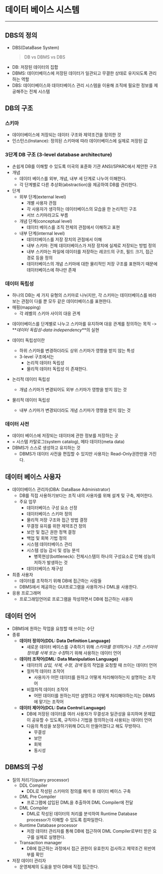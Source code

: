 # 데이터 베이스 시스템

---

## DBS의 정의

- DBS(DataBase System)
  > DB vs DBMS vs DBS
- DB: 저장된 데이터의 집합
- DBMS: 데이터베이스에 저장된 데이터가 일관되고 무결한 상태로 유지되도록 관리하는 역할
- DBS: 데이터베이스와 데이터베이스 관리 시스템을 이용해 조직에 필요한 정보를 제공해주는 전체 시스템

## DB의 구조

### 스키마

- 데이터베이스에 저장되는 데이터 구조와 제약조건을 정의한 것
- 인스턴스(Instance): 정의된 스키마에 따라 데이터베이스에 실제로 저장된 값

### 3단계 DB 구조 (3-level database architecture)

- 손쉽게 DB를 이해할 수 있도록 미국의 표쥰화 기관 ANSI/SPARC에서 제안한 구조
- 개념
  - 데이터 베이스를 외부, 개념, 내부 세 단계로 나누어 이해한다.
  - 각 단계별로 다른 추상화(abstraction)을 제공하여 DB를 관리한다.
- 단계
  - 외부 단계(external level)
    - 개별 사용자 관점
    - 각 사용자가 생각하는 데이터베이스의 모습을 한 논리적인 구조
    - 서브 스키마라고도 부름
  - 개념 단계(conceptual level)
    - 데이터 베이스를 조직 전체의 관점에서 이해하고 표현
  - 내부 단계(internal level)
    - 데이터베이스를 저장 장치의 관점에서 이해
    - 내부 스키마: 전체 데이터베이스가 저장 장치에 실제로 저장되는 방법 정의
    - 내부 스키마는 파일에 데이터를 저장하는 레코드의 구조, 필드 크기, 접근 경로 등을 정의
    - 데이터베이스의 개념 스키마에 대한 물리적인 저장 구조를 표현하기 때문에 데이터베이스에 하나만 존재

### 데이터 독립성

- 하나의 DB는 세 가지 유형의 스키마로 나뉘지만, 각 스키마는 데이터베이스를 바라보는 관점이 다를 뿐 모두 같은 데이터베이스를 표현한다.
- 매핑(mapping)
  - 각 레벨의 스키마 사이의 대응 관계

* 데이터베이스를 단계별로 나누고 스키마를 유지하며 대응 관계를 정의하는 목적 -> **_데이터 독립성-data independency_**의 실현

- 데이터 독립성이란
  - 하위 스키마를 변경하더라도 상위 스키마가 영향을 받지 않는 특성
  - 3-level 구조에서는
    - 논리적 데이터 독립성
    - 물리적 데이터 독립성
      이 존재한다.
- 논리적 데이터 독립성
  - 개념 스키마가 변경되어도 외부 스키마가 영향을 받지 않는 것

- 물리적 데이터 독립성
  - 내부 스키마가 변경되더라도 개념 스키마가 영향을 받지 않는 것

### 데이터 사전
- 데이터 베이스에 저장되는 데이터에 관한 정보를 저장하는 곳
- = 시스템 카탈로그(system catalog), 메타 데이터(meta data)
- DBMS가 스스로 생성하고 유지하는 것
  - DBMS가 데이터 사전을 편집할 수 있지만 사용자는 Read-Only권한만을 가진다.

## 데이터 베이스 사용자
- 데이터베이스 관리자(DBA: DataBase Administrator)
  - DB를 직접 사용하기보다는 조직 내의 사용자를 위해 설계 및 구축, 제어한다.
  - 주요 업무
    - 데이터베이스 구성 요소 선정
    - 데이터베이스 스키마 정의
    - 물리적 저장 구조와 접근 방법 결정
    - 무결정 유지를 위한 제약조건 정의
    - 보안 및 접근 권한 정책 결정
    - 백업 및 회복 기법 정의
    - 시스템 데이터베이스 관리
    - 시스템 성능 감시 및 성능 분석
      - 병목현상(bottleneck): 전체시스템이 하나의 구성요소로 인해 성능의 저하가 발생하는 것
    - 데이터베이스 재구성
- 최종 사용자
  - 데이터를 조작하기 위해 DB에 접근하는 사람들
  - DBMS에서 제공하는 GUI프로그램을 사용하거나 DML을 사용한다.
- 응용 프로그래머
  - 프로그래밍언어로 프로그램을 작성하면서 DB에 접근하는 사용자


## 데이터 언어
- DBMS에 원하는 작업을 요청할 때 쓰이는 수단
- 종류
  - **데이터 정의어(DDL: Data Definition Language)**
    - 새로운 데이터 베이스를 구축하기 위해 *스키마를 정의*하거나 *기존 스키마의 정의를 삭제 또는 수정*하기 위해 사용하는 데이터 언어
  - **데이터 조작어(DML: Data Manipulation Language)**
    - 데이터의 *삽입, 삭제, 수정, 검색* 등의 작업을 요청할 때 쓰이는 데이터 언어
    - 절차적 데이터 조작어
      - 사용자가 어떤 데이터를 원하고 어떻게 처리해야하는지 설명하는 조작어
    - 비절차적 데이터 조작어
      - 어떤 데이터를 원하는지만 설명하고 어떻게 처리해야하는지는 DBMS에 맡기는 조작어
  - **데이터 제어어(DCL: Data Control Language)**
    - DB에 저장된 데이터를 여러 사용자가 무결성과 일관성을 유지하며 문제없이 공유할 수 있도록, 규칙이나 기법을 정의하는데 사용되는 데이터 언어
    - 다음의 특성을 보장하기위해 DCL이 만들어졌다고 해도 무방하다.
      - 무결성
      - 보안
      - 회복
      - 동시성

## DBMS의 구성
- 질의 처리기(query processor)
  - DDL Compiler
    - DDL로 작성된 스키마의 정의를 해석 후 데이터 베이스 구축
  - DML Pre Compiler
    - 프로그램에 삽입된 DML을 추출하여 DML Compiler에 전달
  - DML Compiler
    - DML로 작성된 데이터의 처리를 분석하여 Runtime Database processor가 이해할 수 있도록 컴파일한다.
  - Runtime Database processor
    - 저장 데이터 관리자를 통해 DB에 접근하여 DML Compiler로부터 받은 요구를 실제로 실행한다. 
  - Transaction manager
    - DB에 접근하는 과정에서 접근 권한이 유효한지 검사하고 제약조건 위반여부를 확인
- 저장 데이터 관리자
  - 운영체제의 도움을 받아 DB에 직접 접근한다.